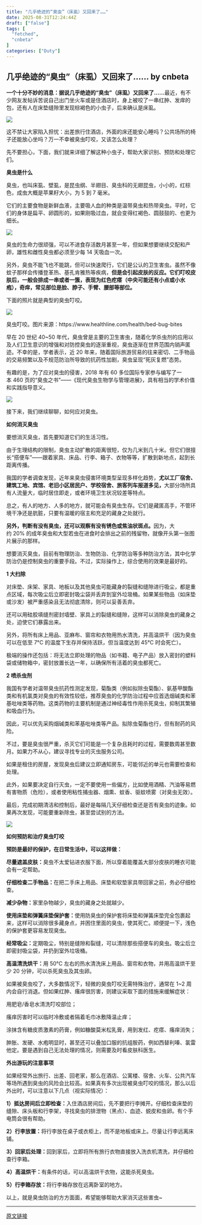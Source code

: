 ```yaml
---
title: "几乎绝迹的“臭虫”（床虱）又回来了……"
date: 2025-08-31T12:24:44Z
draft: ["false"]
tags: [
  "fetched",
  "cnbeta"
]
categories: ["Duty"]
---
```

几乎绝迹的“臭虫”（床虱）又回来了…… by cnbeta
------
<div style="margin-top:10px" class="content" id="artibody"><p><strong>一个十分不妙的消息：据说几乎绝迹的“臭虫”（床虱）又回来了……</strong>最近，有不少网友发帖诉苦说自己出门坐火车或是住酒店时，身上被咬了一串红肿、发痒的包，还有人在床垫缝隙里发现棕褐色的小虫子，后来确认是床虱。</p><div class="article-global"></div><p><img src="https://static.cnbetacdn.com/article/2025/0830/11cdc0fcde14d6d.jpg"></p><p>这不禁让大家陷入担忧：出差旅行住酒店，外面的床还能安心睡吗？公共场所的椅子还能放心坐吗？万一不幸被臭虫叮咬，又该怎么处理？</p><p>先不要担心，下面，我们就来详细了解这种小虫子，帮助大家识别、预防和处理它们。</p><p><strong>臭虫是什么</strong></p><p>臭虫，也叫床虱、壁虱，是昆虫纲、半翅目、臭虫科的无翅昆虫，小小的，红棕色，成虫大概是苹果籽大小，为 5 到 7 毫米。</p><p>它们的主要食物是新鲜血液，主要吸人血的种类是温带臭虫和热带臭虫。平时，它们的身体是扁平、卵圆形的，如果刚吸过血，就会变得红褐色、圆鼓鼓的、也更为细长。</p><p><img src="https://static.cnbetacdn.com/article/2025/0830/26f6134d8cbb6fc.png"></p><p>臭虫的生命力很顽强，可以不进食存活数月甚至一年，但如果想要继续交配和产卵，雄性和雌性臭虫都必须至少每 14 天吸血一次。</p><p>另外，臭虫不能飞也不能跳，但可以快速爬行，它们是公认的卫生害虫。虽然不像蚊子那样会传播登革热、基孔肯雅热等疾病，<strong>但是会引起皮肤的反应。它们叮咬皮肤后，一般会排成一串或者一簇，表现为红色疙瘩（中央可能还有小点或小水疱），奇痒，常见部位是脸、脖子、手臂、腰部等部位。</strong></p><p>下面的照片就是典型的臭虫叮咬。</p><p><img src="https://static.cnbetacdn.com/article/2025/0830/ee12918c7cc72dd.png"></p><p>臭虫叮咬。图片来源：https://www.healthline.com/health/bed-bug-bites</p><p>早在 20 世纪 40~50 年代，臭虫曾是主要的卫生害虫，随着化学杀虫剂的应用以及人们卫生意识的增强和对防控臭虫的逐渐重视，臭虫逐渐在世界范围内销声匿迹。不幸的是，学者表示，近 20 年来，随着国际旅游贸易的往来密切、二手物品的交易频繁以及不规范防治所导致的抗药性加剧，臭虫呈现“死灰复燃”态势。</p><p>有趣的是，为了应对臭虫的侵害，2018 年有 60 多位国际专家参与编写了一本 460 页的“臭虫之书”——《现代臭虫生物学与管理进展》，具有相当的学术价值和实践指导意义。</p><p><img src="https://static.cnbetacdn.com/article/2025/0830/b5e74983f2adabe.png"></p><p>接下来，我们继续聊聊，如何应对臭虫。</p><p><strong>如何消灭臭虫</strong></p><p>要想消灭臭虫，首先要知道它们的生活习性。</p><p>由于生理结构的限制，臭虫主动扩散的距离很短，仅为几米到几十米。但它们很擅长“搭便车”——跟着家具、床品、行李、箱子、衣物等等，扩散到新地点，起到长距离传播。</p><p>我国的学者调查发现，近年来臭虫侵害环境类型呈现多样化趋势，<strong>尤以工厂宿舍、建筑工地、宾馆、老旧小区居民户、学校宿舍、旅客列车报道多见，</strong>大部分场所具有人流量大，临时居住即走，或者环境卫生状况较差等特点。</p><p>总之，有人的地方、人多的地方，就可能会有臭虫生存。它们是藏匿高手，不管环境干净还是肮脏，只要有温暖的宿主和充足的藏身之处就行。</p><p><strong>另外，判断有没有臭虫，还可以观察有没有锈色或焦油状斑点。</strong>因为，大约 20% 的成年臭虫和大型若虫在进食时会排出之前的残留物，就像开头第一张图片展示的那样。</p><p>想要消灭臭虫，目前有物理防治、生物防治、化学防治等多种防治方法，其中化学防治仍是控制臭虫的重要手段。不过，实际操作上，综合使用的效果是最好的。</p><p><strong>1 大扫除</strong></p><p>对床垫、床架、家具、地板以及其他臭虫可能藏身的裂缝和缝隙进行吸尘，都是重点区域，每次吸尘后立即密封吸尘袋并丢弃到室外垃圾桶。如果某些物品（如床垫或沙发）被严重感染且无法彻底清除，则可以妥善丢弃。</p><p>还可以用硅胶填缝剂密封墙壁、家具上的裂缝和缝隙，这样可以消除臭虫的藏身之处，迫使它们暴露出来。</p><p>另外，将所有床上用品、亚麻布、窗帘和衣物用热水清洗，并高温烘干（因为臭虫可以在低至 7°C 的温度下生存并保持活跃，但当温度达到 45°C 时会死亡）。</p><p>极端的操作还包括：将无法立即处理的物品（如书籍、电子产品）放入密封的塑料袋或储物箱中，密封放置长达一年，以确保所有活着的臭虫都死亡。</p><p><strong>2 喷杀虫剂</strong></p><p>我国有学者对温带臭虫抗药性测定发现，菊酯类（例如拟除虫菊酯）、氨基甲酸酯类和有机氯类对臭虫的有效性较低，推荐臭虫的化学防治过程中应首选烟碱类和苯基吡唑类等药物。这类药物的主要机制是通过神经毒性作用杀死臭虫，抑制其繁殖和吸血行为。</p><p>因此，可以优先采购烟碱类和苯基吡唑类等产品。拟除虫菊酯也行，但有耐药的风险。</p><p>不过，要是臭虫很严重，杀灭它们可能是一个复杂且耗时的过程，需要数周甚至数月。如果力不从心，建议寻找专业的灭虫服务公司。</p><p>如果是租住的房屋，发现臭虫后建议立即通知房东，可能邻近的单元也需要检查和处理。</p><p>此外，如果要决定自行灭虫，一定不要使用一些偏方，比如使用酒精、汽油等易燃有害物质（危险），或者使用粘性捕虫器、烟熏、蚊香、驱蚊喷雾（对臭虫无效）。</p><p>最后，完成初期清洁和控制后，最好是每隔几天仔细检查还是否有臭虫的迹象。如果再次发现，可能要重新除虫，甚至尝试别的方法。</p><p><img src="https://static.cnbetacdn.com/article/2025/0830/2f92e0a3122c6c0.png"></p><p><strong>如何预防和治疗臭虫叮咬</strong></p><p><strong>预防是最好的保护，在日常生活中，可以这样做：</strong></p><p><strong>尽量遮盖皮肤：</strong>臭虫不太爱钻进衣服下面，所以穿着能覆盖大部分皮肤的睡衣可能会有一定帮助。</p><p><strong>仔细检查二手物品：</strong>在把二手床上用品、床垫和软垫家具带回家之前，务必仔细检查。</p><p><strong>减少杂物：</strong>家里杂物越少，臭虫的藏身之处就越少。</p><p><strong>使用床垫和弹簧床垫保护套：</strong>使用防臭虫的保护套将床垫和弹簧床垫完全包裹起来，这样可以消除很多藏身点，并困住里面的臭虫，使其死亡。顺便提一下，浅色的保护套更容易发现臭虫。</p><p><strong>经常吸尘：</strong>定期吸尘，特别是缝隙和裂缝，可以清除那些搭便车的臭虫。吸尘后立即密封吸尘袋，并扔到室外垃圾桶。</p><p><strong>高温清洗烘干：</strong>用 50℃ 左右的热水清洗床上用品、窗帘和衣物，并用高温烘干至少 20 分钟，可以杀死臭虫及其虫卵。</p><p>如果被臭虫咬了，大多数情况下，轻微的臭虫叮咬无需特殊治疗，通常在 1~2 周内会自行消退。但如果红肿、瘙痒很厉害，则建议采取下面的措施来缓解症状：</p><p>用肥皂/香皂水清洗叮咬部位；</p><p>瘙痒厉害时可以临时冷敷或者隔着毛巾冰敷降温止痒；</p><p>涂抹含有糖皮质激素的药膏，例如糠酸莫米松乳膏，用到发红、疙瘩、瘙痒消失；</p><p>肿胀、发硬、水疱明显时，甚至还可以叠加口服的抗组胺药，例如西替利嗪、氯雷他定。要是遇到自己无法处理的情况，则需要及时看皮肤科医生。</p><p><strong>外出游玩的注意事项</strong></p><p>如果经常外出旅行、出差、回老家，那么在酒店、公寓楼、宿舍、火车、公共汽车等场所遇到臭虫的风险会比较高。如果真有多次出现被臭虫叮咬的情况，那么以后外出时，可以注意以下几点（视实际情况）：</p><p><strong>1）抵达房间后立即检查：</strong>入住酒店房间后，先不要把行李摊开。仔细检查床垫的缝隙、床头板和行李架，寻找臭虫的排泄物（黑点）、血迹、蜕皮和虫卵。有个手电筒会很有帮助。</p><p><strong>2）行李放置：</strong>将行李放在桌子或衣柜上，而不是地板或床上。尽量让行李远离床铺。</p><p><strong>3）回家后处理：</strong>回到家后，立即将所有旅行衣物直接放入洗衣机清洗，并仔细检查行李箱。</p><p><strong>4）高温烘干：</strong>有条件的话，可以高温烘干衣物，这能杀死臭虫。</p><p><strong>5）行李箱存放：</strong>将行李箱存放在远离卧室的地方。</p><p>以上，就是臭虫防治的方方面面，希望能够帮助大家消灭这些害虫~</p></div>  
<hr>
<a href="https://m.cnbeta.com.tw/wap/view/1521806.htm",target="_blank" rel="noopener noreferrer">原文链接</a>

